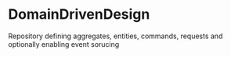 # DomainDrivenDesign
Repository defining aggregates, entities, commands, requests and optionally enabling event sorucing
